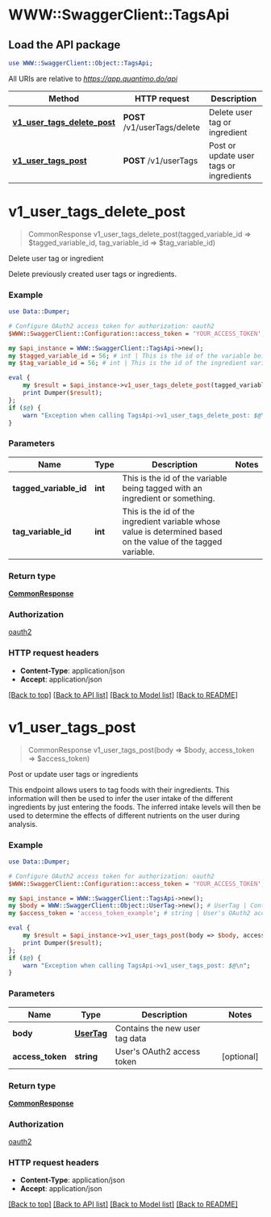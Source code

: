 # WWW::SwaggerClient::TagsApi

## Load the API package
```perl
use WWW::SwaggerClient::Object::TagsApi;
```

All URIs are relative to *https://app.quantimo.do/api*

Method | HTTP request | Description
------------- | ------------- | -------------
[**v1_user_tags_delete_post**](TagsApi.md#v1_user_tags_delete_post) | **POST** /v1/userTags/delete | Delete user tag or ingredient
[**v1_user_tags_post**](TagsApi.md#v1_user_tags_post) | **POST** /v1/userTags | Post or update user tags or ingredients


# **v1_user_tags_delete_post**
> CommonResponse v1_user_tags_delete_post(tagged_variable_id => $tagged_variable_id, tag_variable_id => $tag_variable_id)

Delete user tag or ingredient

Delete previously created user tags or ingredients.

### Example 
```perl
use Data::Dumper;

# Configure OAuth2 access token for authorization: oauth2
$WWW::SwaggerClient::Configuration::access_token = 'YOUR_ACCESS_TOKEN';

my $api_instance = WWW::SwaggerClient::TagsApi->new();
my $tagged_variable_id = 56; # int | This is the id of the variable being tagged with an ingredient or something.
my $tag_variable_id = 56; # int | This is the id of the ingredient variable whose value is determined based on the value of the tagged variable.

eval { 
    my $result = $api_instance->v1_user_tags_delete_post(tagged_variable_id => $tagged_variable_id, tag_variable_id => $tag_variable_id);
    print Dumper($result);
};
if ($@) {
    warn "Exception when calling TagsApi->v1_user_tags_delete_post: $@\n";
}
```

### Parameters

Name | Type | Description  | Notes
------------- | ------------- | ------------- | -------------
 **tagged_variable_id** | **int**| This is the id of the variable being tagged with an ingredient or something. | 
 **tag_variable_id** | **int**| This is the id of the ingredient variable whose value is determined based on the value of the tagged variable. | 

### Return type

[**CommonResponse**](CommonResponse.md)

### Authorization

[oauth2](../README.md#oauth2)

### HTTP request headers

 - **Content-Type**: application/json
 - **Accept**: application/json

[[Back to top]](#) [[Back to API list]](../README.md#documentation-for-api-endpoints) [[Back to Model list]](../README.md#documentation-for-models) [[Back to README]](../README.md)

# **v1_user_tags_post**
> CommonResponse v1_user_tags_post(body => $body, access_token => $access_token)

Post or update user tags or ingredients

This endpoint allows users to tag foods with their ingredients.  This information will then be used to infer the user intake of the different ingredients by just entering the foods. The inferred intake levels will then be used to determine the effects of different nutrients on the user during analysis.

### Example 
```perl
use Data::Dumper;

# Configure OAuth2 access token for authorization: oauth2
$WWW::SwaggerClient::Configuration::access_token = 'YOUR_ACCESS_TOKEN';

my $api_instance = WWW::SwaggerClient::TagsApi->new();
my $body = WWW::SwaggerClient::Object::UserTag->new(); # UserTag | Contains the new user tag data
my $access_token = 'access_token_example'; # string | User's OAuth2 access token

eval { 
    my $result = $api_instance->v1_user_tags_post(body => $body, access_token => $access_token);
    print Dumper($result);
};
if ($@) {
    warn "Exception when calling TagsApi->v1_user_tags_post: $@\n";
}
```

### Parameters

Name | Type | Description  | Notes
------------- | ------------- | ------------- | -------------
 **body** | [**UserTag**](UserTag.md)| Contains the new user tag data | 
 **access_token** | **string**| User&#39;s OAuth2 access token | [optional] 

### Return type

[**CommonResponse**](CommonResponse.md)

### Authorization

[oauth2](../README.md#oauth2)

### HTTP request headers

 - **Content-Type**: application/json
 - **Accept**: application/json

[[Back to top]](#) [[Back to API list]](../README.md#documentation-for-api-endpoints) [[Back to Model list]](../README.md#documentation-for-models) [[Back to README]](../README.md)

